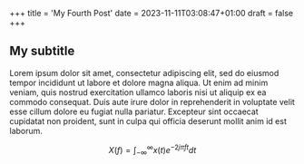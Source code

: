+++
title = 'My Fourth Post'
date = 2023-11-11T03:08:47+01:00
draft = false
+++


## My subtitle 

Lorem ipsum dolor sit amet, consectetur adipiscing elit, sed do eiusmod tempor incididunt ut labore et dolore magna aliqua. Ut enim ad minim veniam, quis nostrud exercitation ullamco laboris nisi ut aliquip ex ea commodo consequat. Duis aute irure dolor in reprehenderit in voluptate velit esse cillum dolore eu fugiat nulla pariatur. Excepteur sint occaecat cupidatat non proident, sunt in culpa qui officia deserunt mollit anim id est laborum.


$$X(f)=\int_{-\infty}^{\infty}x(t)e^{-2j\pi ft}dt$$